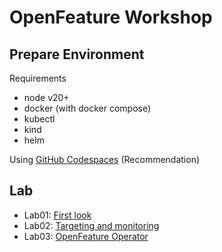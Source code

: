 # OpenFeature Workshop

## Prepare Environment

Requirements
- node v20+
- docker (with docker compose)
- kubectl
- kind
- helm

Using [GitHub Codespaces](https://github.com/features/codespaces) (Recommendation)

## Lab

- Lab01: [First look](./lab01/)
- Lab02: [Targeting and monitoring](./lab02/)
- Lab03: [OpenFeature Operator](./lab03/)
